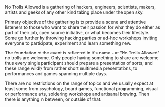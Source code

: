 No  Trolls Allowed is a gathering of hackers, engineers, scientists,
makers, artists and geeks of any other kind taking place under the
open sky.

Primary objective of the gathering is to provide a scene and attentive
listeners to those who want to share their passion for what they do
either as part of their job, open source initiative, or what becomes
their lifestyle. Some go further by throwing hacking parties or ad-hoc
workshops inviting everyone to participate, experiment and learn
something new.

The foundation of the event is reflected in it's name - at "No Trolls
Allowed" no trolls are welcome. Only people having something to share
are welcome thus every single participant should prepare a
presentation of sorts; and these range wildly from rather short
multimedia presentations, to performances and games spanning multiple
days.

There are no restrictions on the range of topics and we usually expect
at least some from psychology, board games, functional programming,
visual or performance arts, soldering workshops and artisanal
brewing. Then there is anything in between, or outside of that.
